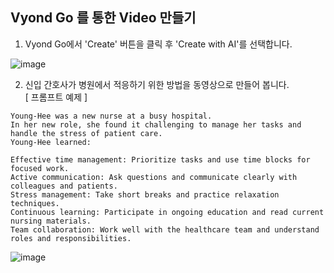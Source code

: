 ## Vyond Go 를 통한 Video 만들기
1. Vyond Go에서 'Create' 버튼을 클릭 후 'Create with AI'를 선택합니다.

![image](https://github.com/lormadus/chatgpt-handson/assets/14273433/b030b331-75c2-43fa-a689-f82ef0126d81)

2. 신입 간호사가 병원에서 적응하기 위한 방법을 동영상으로 만들어 봅니다.<br>
[ 프롬프트 예제 ] 
```
Young-Hee was a new nurse at a busy hospital.
In her new role, she found it challenging to manage her tasks and handle the stress of patient care.
Young-Hee learned:

Effective time management: Prioritize tasks and use time blocks for focused work.
Active communication: Ask questions and communicate clearly with colleagues and patients.
Stress management: Take short breaks and practice relaxation techniques.
Continuous learning: Participate in ongoing education and read current nursing materials.
Team collaboration: Work well with the healthcare team and understand roles and responsibilities.
```

![image](https://github.com/lormadus/chatgpt-handson/assets/14273433/e963c40b-05e9-4332-8095-2e320e701ab6)


